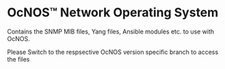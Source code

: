 # OcNOS™ Network Operating System 
Contains the SNMP MIB files, Yang files, Ansible modules etc. to use with OcNOS.

Please Switch to the respsective OcNOS version specific branch to access the files 


